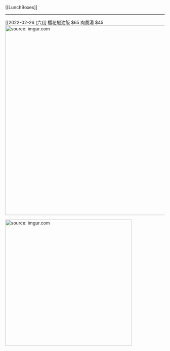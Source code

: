 [[LunchBoxes]]

---

[[2022-02-26 (六)]] 櫻花蝦油飯 $65 肉羹湯 $45
<a href="https://imgur.com/VXqyArs"><img src="https://i.imgur.com/VXqyArs.jpg" title="source: imgur.com" width="600px"/></a>

<a href="https://imgur.com/Yqvk2YL"><img src="https://i.imgur.com/Yqvk2YL.jpg" title="source: imgur.com" width="400px"/></a>
